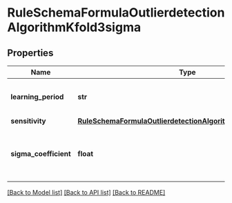 # RuleSchemaFormulaOutlierdetectionAlgorithmKfold3sigma

## Properties
Name | Type | Description | Notes
------------ | ------------- | ------------- | -------------
**learning_period** | **str** | Time period on which to detect outliers | 
**sensitivity** | [**RuleSchemaFormulaOutlierdetectionAlgorithmDbscanSensitivity**](RuleSchemaFormulaOutlierdetectionAlgorithmDbscanSensitivity.md) |  | [optional] 
**sigma_coefficient** | **float** | Number of standard deviations past which outliers are marked | [optional] 

[[Back to Model list]](../README.md#documentation-for-models) [[Back to API list]](../README.md#documentation-for-api-endpoints) [[Back to README]](../README.md)


